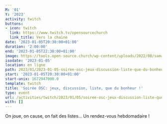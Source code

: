 ```yaml
---
M: '01'
Y: '2023'
activity: twitch
buttons:
- icon: twitch
  link: https://www.twitch.tv/opensourcechurch
  link_title: Vers la chaine
date: '2023-01-05T20:30:00+01:00'
duration: '2:00:00'
end: '2023-01-05T22:30:00+01:00'
image: https://tools.open-source.church/wp-content/uploads/2022/08/samantha-gades-LA6XfeVI5_c-unsplash-scaled.jpg
isodate: '2023-01-05'
location: en ligne
path: 2023/01/2023-01-05-soiree-osc-jeux-discussion-liste-que-du-bonheur.md
start: '2023-01-05T20:30:00+01:00'
start-unix: 1672947000.0
template: twitch
title: 'Soirée OSC: jeux, discussion, liste, que du bonheur !'
type: event
url: /activities/twitch/2023/01/05/soiree-osc-jeux-discussion-liste-que-du-bonheur
with: []
---
```

On joue, on cause, on fait des listes... Un rendez-vous hebdomadaire !